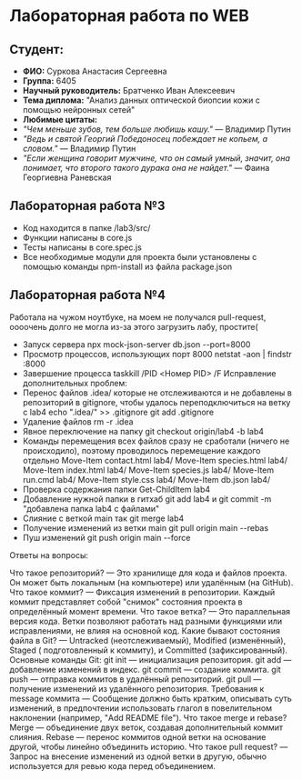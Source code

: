 # Лабораторная работа по WEB

## Студент:
- **ФИО:** Суркова Анастасия Сергеевна
- **Группа:** 6405
- **Научный руководитель:** Братченко Иван Алексеевич  
- **Тема диплома:** "Анализ данных оптической биопсии кожи с помощью нейронных сетей"  
- **Любимые цитаты:**  
-   *"Чем меньше зубов, тем больше любишь кашу."* — Владимир Путин
-  *"Ведь и святой Георгий Победоносец побеждает не копьем, а словом."* — Владимир Путин 
-  *"Если женщина говорит мужчине, что он самый умный, значит, она понимает, что второго такого дурака она не найдет."* — Фаина Георгиевна Раневская 

## Лабораторная работа №3
- Код находится в папке /lab3/src/
- Функции написаны в core.js
- Тесты написаны в core.spec.js
- Все необходимые модули для проекта были установлены с помощью команды npm-install из файла package.json

## Лабораторная работа №4 
Работала на чужом ноутбуке, на моем не получался pull-request, оооочень долго не могла из-за этого загрузить лабу, простите(
- Запуск сервера npx mock-json-server db.json --port=8000
- Просмотр процессов, использующих порт 8000 netstat -aon | findstr :8000
- Завершение процесса taskkill /PID <Номер PID> /F
Исправление дополнительных проблем:
- Перенос файлов .idea/ которые не отслеживаются и не добавлены в репозиторий в gitignore, чтобы удалось переподключиться на ветку с lab4
  echo ".idea/" >> .gitignore 
  git add .gitignore
- Удаление файлов rm -r .idea
- Явное переключение на папку git checkout origin/lab4 -b lab4
- Команды перемещения всех файлов сразу не сработали (ничего не происходило), поэтому проводилось перемещение каждого отдельно
Move-Item contact.html lab4/
Move-Item species.html lab4/
Move-Item index.html lab4/
Move-Item species.js lab4/
Move-Item run.cmd lab4/
Move-Item style.css lab4/
Move-Item db.json lab4/
- Проверка содержания папки Get-ChildItem lab4
- Добавление нужной папки в гитхаб git add lab4 и git commit -m "добавлена папка lab4 с файлами"
- Слияние с веткой main так git merge lab4
- Получение изменений из ветки main git pull origin main --rebas
- Пуш изменений git push origin main --force

Ответы на вопросы:

Что такое репозиторий? — Это хранилище для кода и файлов проекта. Он может быть локальным (на компьютере) или удалённым (на GitHub).
Что такое коммит? — Фиксация изменений в репозитории. Каждый коммит представляет собой "снимок" состояния проекта в определённый момент времени.
Что такое ветка? — Это параллельная версия кода. Ветки позволяют работать над разными функциями или исправлениями, не влияя на основной код.
Какие бывают состояния файла в Git? — Untracked (неотслеживаемый), Modified (изменённый), Staged ( подготовленный к коммиту), и Committed (зафиксированный).
Основные команды Git:
git init — инициализация репозитория.
git add — добавление изменений в индекс.
git commit — создание коммита.
git push — отправка коммитов в удалённый репозиторий.
git pull — получение изменений из удалённого репозитория.
Требования к message коммита — Сообщение должно быть кратким, описывать суть изменений, в предпочтении использовать глагол в повелительном наклонении (например, "Add README file").
Что такое merge и rebase?
Merge — объединение двух веток, создавая дополнительный коммит слияния.
Rebase — перенос коммитов одной ветки на основание другой, чтобы линейно объединить историю.
Что такое pull request? — Запрос на внесение изменений из одной ветки в другую, обычно используется для ревью кода перед объединением.
